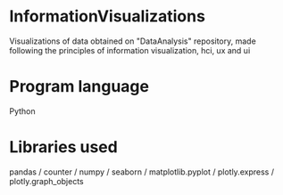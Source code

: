 # InformationVisualizations
Visualizations of data obtained on "DataAnalysis" repository, made following the principles of information visualization, hci, ux and ui

# Program language
Python

# Libraries used
pandas / counter / numpy / seaborn / matplotlib.pyplot / plotly.express / plotly.graph_objects
